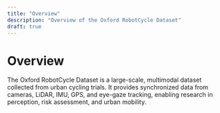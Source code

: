 ```yaml
---
title: "Overview"
description: "Overview of the Oxford RobotCycle Dataset"
draft: true
---
```


# Overview

The Oxford RobotCycle Dataset is a large-scale, multimodal dataset collected from urban cycling trials. It provides synchronized data from cameras, LiDAR, IMU, GPS, and eye-gaze tracking, enabling research in perception, risk assessment, and urban mobility.